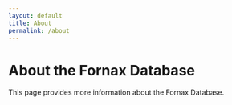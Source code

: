 ```yaml
---
layout: default
title: About
permalink: /about
---
```


# About the Fornax Database
This page provides more information about the Fornax Database.
